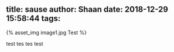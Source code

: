 title: sause
author: Shaan
date: 2018-12-29 15:58:44
tags:
---


{% asset_img image1.jpg Test %}

test tes tes test